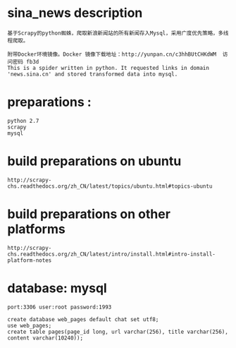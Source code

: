 # sina_news description
	基于Scrapy的python蜘蛛，爬取新浪新闻站的所有新闻存入Mysql，采用广度优先策略，多线程爬取。

	附带Docker环境镜像。Docker 镜像下载地址：http://yunpan.cn/c3hhBUtCHKdWM  访问密码 fb3d
	This is a spider written in python. It requested links in domain 'news.sina.cn' and stored transformed data into mysql.


# preparations :
	python 2.7
	scrapy
	mysql

# build preparations on ubuntu
	http://scrapy-chs.readthedocs.org/zh_CN/latest/topics/ubuntu.html#topics-ubuntu
# build preparations on other platforms
	http://scrapy-chs.readthedocs.org/zh_CN/latest/intro/install.html#intro-install-platform-notes
	
# database: mysql
	port:3306 user:root password:1993
	
	create database web_pages default chat set utf8;
	use web_pages;
	create table pages(page_id long, url varchar(256), title varchar(256), content varchar(10240));
